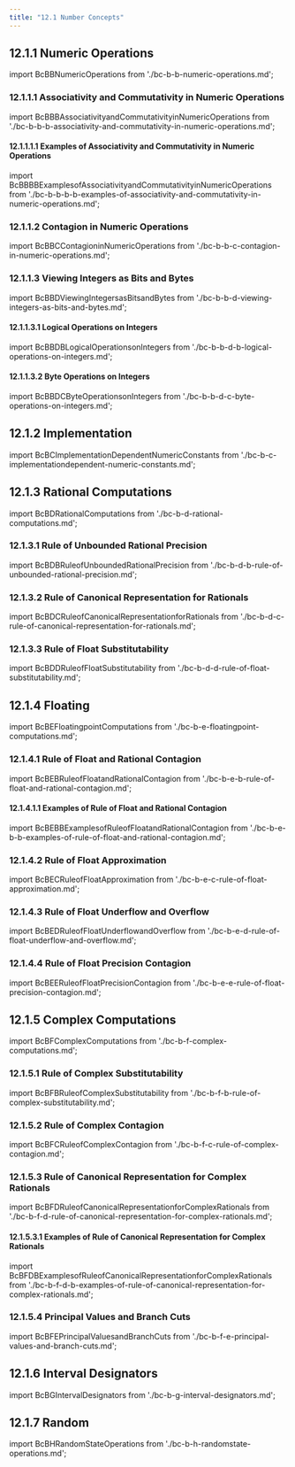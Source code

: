 ```yaml
---
title: "12.1 Number Concepts"
---
```


## 12.1.1 Numeric Operations

import BcBBNumericOperations from './bc-b-b-numeric-operations.md';
<BcBBNumericOperations />
### 12.1.1.1 Associativity and Commutativity in Numeric Operations

import BcBBBAssociativityandCommutativityinNumericOperations from './bc-b-b-b-associativity-and-commutativity-in-numeric-operations.md';
<BcBBBAssociativityandCommutativityinNumericOperations />
#### 12.1.1.1.1 Examples of Associativity and Commutativity in Numeric Operations

import BcBBBBExamplesofAssociativityandCommutativityinNumericOperations from './bc-b-b-b-b-examples-of-associativity-and-commutativity-in-numeric-operations.md';
<BcBBBBExamplesofAssociativityandCommutativityinNumericOperations />
### 12.1.1.2 Contagion in Numeric Operations

import BcBBCContagioninNumericOperations from './bc-b-b-c-contagion-in-numeric-operations.md';
<BcBBCContagioninNumericOperations />
### 12.1.1.3 Viewing Integers as Bits and Bytes

import BcBBDViewingIntegersasBitsandBytes from './bc-b-b-d-viewing-integers-as-bits-and-bytes.md';
<BcBBDViewingIntegersasBitsandBytes />
#### 12.1.1.3.1 Logical Operations on Integers

import BcBBDBLogicalOperationsonIntegers from './bc-b-b-d-b-logical-operations-on-integers.md';
<BcBBDBLogicalOperationsonIntegers />
#### 12.1.1.3.2 Byte Operations on Integers

import BcBBDCByteOperationsonIntegers from './bc-b-b-d-c-byte-operations-on-integers.md';
<BcBBDCByteOperationsonIntegers />
## 12.1.2 Implementation

import BcBCImplementationDependentNumericConstants from './bc-b-c-implementationdependent-numeric-constants.md';
<BcBCImplementationDependentNumericConstants />
## 12.1.3 Rational Computations

import BcBDRationalComputations from './bc-b-d-rational-computations.md';
<BcBDRationalComputations />
### 12.1.3.1 Rule of Unbounded Rational Precision

import BcBDBRuleofUnboundedRationalPrecision from './bc-b-d-b-rule-of-unbounded-rational-precision.md';
<BcBDBRuleofUnboundedRationalPrecision />
### 12.1.3.2 Rule of Canonical Representation for Rationals

import BcBDCRuleofCanonicalRepresentationforRationals from './bc-b-d-c-rule-of-canonical-representation-for-rationals.md';
<BcBDCRuleofCanonicalRepresentationforRationals />
### 12.1.3.3 Rule of Float Substitutability

import BcBDDRuleofFloatSubstitutability from './bc-b-d-d-rule-of-float-substitutability.md';
<BcBDDRuleofFloatSubstitutability />
## 12.1.4 Floating

import BcBEFloatingpointComputations from './bc-b-e-floatingpoint-computations.md';
<BcBEFloatingpointComputations />
### 12.1.4.1 Rule of Float and Rational Contagion

import BcBEBRuleofFloatandRationalContagion from './bc-b-e-b-rule-of-float-and-rational-contagion.md';
<BcBEBRuleofFloatandRationalContagion />
#### 12.1.4.1.1 Examples of Rule of Float and Rational Contagion

import BcBEBBExamplesofRuleofFloatandRationalContagion from './bc-b-e-b-b-examples-of-rule-of-float-and-rational-contagion.md';
<BcBEBBExamplesofRuleofFloatandRationalContagion />
### 12.1.4.2 Rule of Float Approximation

import BcBECRuleofFloatApproximation from './bc-b-e-c-rule-of-float-approximation.md';
<BcBECRuleofFloatApproximation />
### 12.1.4.3 Rule of Float Underflow and Overflow

import BcBEDRuleofFloatUnderflowandOverflow from './bc-b-e-d-rule-of-float-underflow-and-overflow.md';
<BcBEDRuleofFloatUnderflowandOverflow />
### 12.1.4.4 Rule of Float Precision Contagion

import BcBEERuleofFloatPrecisionContagion from './bc-b-e-e-rule-of-float-precision-contagion.md';
<BcBEERuleofFloatPrecisionContagion />
## 12.1.5 Complex Computations

import BcBFComplexComputations from './bc-b-f-complex-computations.md';
<BcBFComplexComputations />
### 12.1.5.1 Rule of Complex Substitutability

import BcBFBRuleofComplexSubstitutability from './bc-b-f-b-rule-of-complex-substitutability.md';
<BcBFBRuleofComplexSubstitutability />
### 12.1.5.2 Rule of Complex Contagion

import BcBFCRuleofComplexContagion from './bc-b-f-c-rule-of-complex-contagion.md';
<BcBFCRuleofComplexContagion />
### 12.1.5.3 Rule of Canonical Representation for Complex Rationals

import BcBFDRuleofCanonicalRepresentationforComplexRationals from './bc-b-f-d-rule-of-canonical-representation-for-complex-rationals.md';
<BcBFDRuleofCanonicalRepresentationforComplexRationals />
#### 12.1.5.3.1 Examples of Rule of Canonical Representation for Complex Rationals

import BcBFDBExamplesofRuleofCanonicalRepresentationforComplexRationals from './bc-b-f-d-b-examples-of-rule-of-canonical-representation-for-complex-rationals.md';
<BcBFDBExamplesofRuleofCanonicalRepresentationforComplexRationals />
### 12.1.5.4 Principal Values and Branch Cuts

import BcBFEPrincipalValuesandBranchCuts from './bc-b-f-e-principal-values-and-branch-cuts.md';
<BcBFEPrincipalValuesandBranchCuts />
## 12.1.6 Interval Designators

import BcBGIntervalDesignators from './bc-b-g-interval-designators.md';
<BcBGIntervalDesignators />
## 12.1.7 Random

import BcBHRandomStateOperations from './bc-b-h-randomstate-operations.md';
<BcBHRandomStateOperations />

